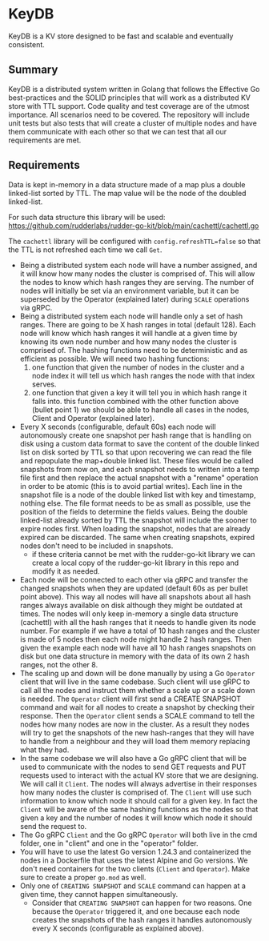 # KeyDB

KeyDB is a KV store designed to be fast and scalable and eventually consistent.

## Summary

KeyDB is a distributed system written in Golang that follows the Effective Go best-practices and the SOLID principles 
that will work as a distributed KV store with TTL support.
Code quality and test coverage are of the utmost importance. 
All scenarios need to be covered. The repository will include unit tests but also tests that will create a cluster of 
multiple nodes and have them communicate with each other so that we can test that all our requirements are met.

## Requirements

Data is kept in-memory in a data structure made of a map plus a double linked-list sorted by TTL.
The map value will be the node of the doubled linked-list.

For such data structure this library will be used: https://github.com/rudderlabs/rudder-go-kit/blob/main/cachettl/cachettl.go

The `cachettl` library will be configured with `config.refreshTTL=false` so that the TTL is not refreshed each time we call `Get`.

* Being a distributed system each node will have a number assigned, and it will know how many nodes the cluster is comprised of.
  This will allow the nodes to know which hash ranges they are serving.
  The number of nodes will initially be set via an environment variable, but it can be superseded by the Operator
  (explained later) during `SCALE` operations via gRPC.
* Being a distributed system each node will handle only a set of hash ranges. There are going to be X hash ranges in
  total (default 128). Each node will know which hash ranges it will handle at a given time by knowing its own node 
  number and how many nodes the cluster is comprised of. The hashing functions need to be deterministic and as efficient
  as possible. We will need two hashing functions:
  1. one function that given the number of nodes in the cluster and a node index it will tell us which
     hash ranges the node with that index serves. 
  2. one function that given a key it will tell you in which hash range it falls into. this function combined with the
     other function above (bullet point 1) we should be able to handle all cases in the nodes, Client and Operator (explained later).
* Every X seconds (configurable, default 60s) each node will autonomously create one snapshot per hash range that is handling
  on disk using a custom data format to save the content of the double linked list on disk sorted by TTL so that upon 
  recovering we can read the file and repopulate the map+double linked list. These files would be called snapshots from 
  now on, and each snapshot needs to written into a temp file first and then replace the actual snapshot with a "rename" 
  operation in order to be atomic (this is to avoid partial writes). Each line in the snapshot file is a node of the 
  double linked list with key and timestamp, nothing else. The file format needs to be as small as possible, use the 
  position of the fields to determine the fields values. Being the double linked-list already sorted by TTL the snapshot 
  will include the sooner to expire nodes first. When loading the snapshot, nodes that are already expired can be discarded. 
  The same when creating snapshots, expired nodes don't need to be included in snapshots. 
  * if these criteria cannot be met with the rudder-go-kit library we can create a local copy of the rudder-go-kit 
    library in this repo and modify it as needed.
* Each node will be connected to each other via gRPC and transfer the changed snapshots when they are updated
  (default 60s as per bullet point above). This way all nodes will have all snapshots about all hash ranges always 
  available on disk although they might be outdated at times. The nodes will only keep in-memory a single data 
  structure (cachettl) with all the hash ranges that it needs to handle given its node number. For example if we have a 
  total of 10 hash ranges and the cluster is made of 5 nodes then each node might handle 2 hash ranges. Then given the
  example each node will have all 10 hash ranges snapshots on disk but one data structure in memory with the data of its 
  own 2 hash ranges, not the other 8.
* The scaling up and down will be done manually by using a Go `Operator` client that will live in the same codebase. 
  Such client will use gRPC to call all the nodes and instruct them whether a scale up or a scale down is needed.
  The `Operator` client will first send a CREATE SNAPSHOT command and wait for all nodes to create a snapshot by checking 
  their response. Then the `Operator` client sends a SCALE command to tell the nodes how many nodes are now in the cluster.
  As a result they nodes will try to get the snapshots of the new hash-ranges that they will have to handle from a 
  neighbour and they will load them memory replacing what they had.
* In the same codebase we will also have a Go gRPC client that will be used to communicate with the nodes to send GET 
  requests and PUT requests used to interact with the actual KV store that we are designing. We will call it `Client`.
  The nodes will always advertise in their responses how many nodes the cluster is comprised of.
  The `Client` will use such information to know which node it should call for a given key. In fact the `Client` will be 
  aware of the same hashing functions as the nodes so that given a key and the number of nodes it will know which node 
  it should send the request to.
* The Go gRPC `Client` and the Go gRPC `Operator` will both live in the cmd folder, one in "client" and one in the 
  "operator" folder.
* You will have to use the latest Go version 1.24.3 and containerized the nodes in a Dockerfile that uses the latest 
  Alpine and Go versions. We don't need containers for the two clients (`Client` and `Operator`). Make sure to create a 
  proper `go.mod` as well.
* Only one of `CREATING SNAPSHOT` and `SCALE` command can happen at a given time, they cannot happen simultaneously.
  * Consider that `CREATING SNAPSHOT` can happen for two reasons. One because the `Operator` triggered it, and one because
    each node creates the snapshots of the hash ranges it handles autonomously every X seconds (configurable as explained
    above).
